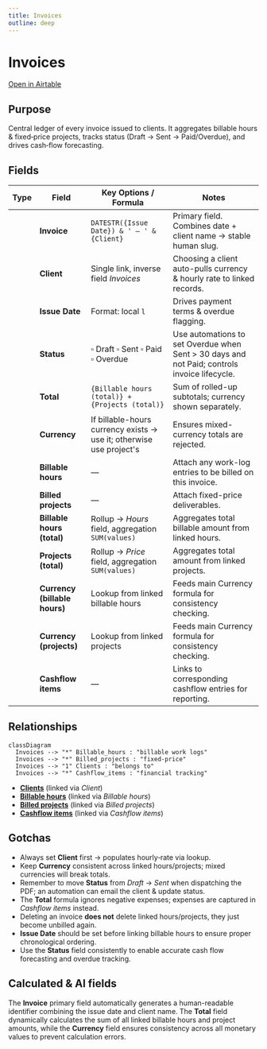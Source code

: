 ```yaml
---
title: Invoices
outline: deep
---
```

<script setup lang="ts">
import FieldIcon from './icons/FieldIcon.vue'
</script>

# Invoices

[Open in Airtable](https://airtable.com/appAeUFSMOuOVDfCV/tblTqyv2AcNTQJPje)

## Purpose
Central ledger of every invoice issued to clients. It aggregates billable hours & fixed‑price projects, tracks status (Draft → Sent → Paid/Overdue), and drives cash‑flow forecasting.

## Fields

| Type                                      | Field                                 | Key Options / Formula                                                         | Notes                                                              |
| ----------------------------------------- | ------------------------------------- | ----------------------------------------------------------------------------- | ------------------------------------------------------------------ |
| <FieldIcon type="formula" />              | **Invoice**                           | `DATESTR({Issue Date}) & ' – ' & {Client}`                                    | Primary field. Combines date + client name → stable human slug.    |
| <FieldIcon type="multipleRecordLinks" />  | **Client**                            | Single link, inverse field *Invoices*                                         | Choosing a client auto-pulls currency & hourly rate to linked records. |
| <FieldIcon type="date" />                 | **Issue Date**                        | Format: local `l`                                                             | Drives payment terms & overdue flagging.                          |
| <FieldIcon type="singleSelect" />         | **Status**                            | ▫︎ Draft ▫︎ Sent ▫︎ Paid ▫︎ Overdue                                             | Use automations to set Overdue when Sent > 30 days and not Paid; controls invoice lifecycle. |
| <FieldIcon type="formula" />              | **Total**                             | `{Billable hours (total)} + {Projects (total)}`                                | Sum of rolled-up subtotals; currency shown separately.             |
| <FieldIcon type="formula" />              | **Currency**                          | If billable-hours currency exists → use it; otherwise use project's           | Ensures mixed-currency totals are rejected.                        |
| <FieldIcon type="multipleRecordLinks" />  | **Billable hours**                    | —                                                                             | Attach any work-log entries to be billed on this invoice.          |
| <FieldIcon type="multipleRecordLinks" />  | **Billed projects**                   | —                                                                             | Attach fixed-price deliverables.                                   |
| <FieldIcon type="rollup" />               | **Billable hours (total)**            | Rollup → *Hours* field, aggregation `SUM(values)`                             | Aggregates total billable amount from linked hours.               |
| <FieldIcon type="rollup" />               | **Projects (total)**                  | Rollup → *Price* field, aggregation `SUM(values)`                             | Aggregates total amount from linked projects.                      |
| <FieldIcon type="multipleLookupValues" /> | **Currency (billable hours)**         | Lookup from linked billable hours                                             | Feeds main Currency formula for consistency checking.             |
| <FieldIcon type="multipleLookupValues" /> | **Currency (projects)**               | Lookup from linked projects                                                   | Feeds main Currency formula for consistency checking.             |
| <FieldIcon type="multipleRecordLinks" />  | **Cashflow items**                    | —                                                                             | Links to corresponding cashflow entries for reporting.            |



## Relationships

```mermaid
classDiagram
  Invoices --> "*" Billable_hours : "billable work logs"
  Invoices --> "*" Billed_projects : "fixed‑price"
  Invoices --> "1" Clients : "belongs to"
  Invoices --> "*" Cashflow_items : "financial tracking"
```

- **[Clients](https://airtable.com/appAeUFSMOuOVDfCV/tblLdpbp52Mhjog08)** (linked via *Client*)
- **[Billable hours](https://airtable.com/appAeUFSMOuOVDfCV/tblBhPqOGFIV86qsb)** (linked via *Billable hours*)
- **[Billed projects](https://airtable.com/appAeUFSMOuOVDfCV/tbl0oXRRiB7Fj1vEl)** (linked via *Billed projects*)
- **[Cashflow items](https://airtable.com/appAeUFSMOuOVDfCV/tblCashflowItems)** (linked via *Cashflow items*)

## Gotchas

* Always set **Client** first → populates hourly‑rate via lookup.
* Keep **Currency** consistent across linked hours/projects; mixed currencies will break totals.
* Remember to move **Status** from *Draft* → *Sent* when dispatching the PDF; an automation can email the client & update status.
* The **Total** formula ignores negative expenses; expenses are captured in *Cashflow items* instead.
* Deleting an invoice **does not** delete linked hours/projects, they just become unbilled again.
* **Issue Date** should be set before linking billable hours to ensure proper chronological ordering.
* Use the **Status** field consistently to enable accurate cash flow forecasting and overdue tracking.

## Calculated & AI fields
The **Invoice** primary field automatically generates a human-readable identifier combining the issue date and client name. The **Total** field dynamically calculates the sum of all linked billable hours and project amounts, while the **Currency** field ensures consistency across all monetary values to prevent calculation errors.
